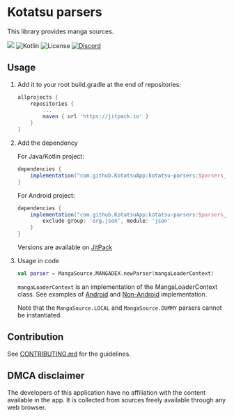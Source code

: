 # Kotatsu parsers

This library provides manga sources.

[![](https://jitpack.io/v/KotatsuApp/kotatsu-parsers.svg)](https://jitpack.io/#KotatsuApp/kotatsu-parsers) ![Kotlin](https://img.shields.io/github/languages/top/KotatsuApp/kotatsu-parsers) ![License](https://img.shields.io/github/license/KotatsuApp/Kotatsu) [![Discord](https://img.shields.io/discord/898363402467045416?color=5865f2&label=discord)](https://discord.gg/NNJ5RgVBC5)

## Usage

1. Add it to your root build.gradle at the end of repositories:

   ```groovy
   allprojects {
	   repositories {
		   ...
		   maven { url 'https://jitpack.io' }
	   }
   }
   ```

2. Add the dependency

   For Java/Kotlin project:
    ```groovy
    dependencies {
        implementation("com.github.KotatsuApp:kotatsu-parsers:$parsers_version")
    }
    ```

   For Android project:
    ```groovy
    dependencies {
        implementation("com.github.KotatsuApp:kotatsu-parsers:$parsers_version") {
            exclude group: 'org.json', module: 'json'
        }
    }
    ```

   Versions are available on [JitPack](https://jitpack.io/#KotatsuApp/kotatsu-parsers)

3. Usage in code

   ```kotlin
   val parser = MangaSource.MANGADEX.newParser(mangaLoaderContext)
   ```

   `mangaLoaderContext` is an implementation of the MangaLoaderContext class.
    See examples of [Android](https://github.com/KotatsuApp/Kotatsu/blob/devel/app/src/main/java/org/koitharu/kotatsu/core/parser/MangaLoaderContextImpl.kt)
    and [Non-Android](https://github.com/KotatsuApp/kotatsu-dl/blob/master/src/main/kotlin/org/koitharu/kotatsu_dl/env/MangaLoaderContextImpl.kt)
    implementation.

   Note that the `MangaSource.LOCAL` and `MangaSource.DUMMY` parsers cannot be instantiated.

## Contribution

See [CONTRIBUTING.md](./CONTRIBUTING.md) for the guidelines.

## DMCA disclaimer

The developers of this application have no affiliation with the content available in the app. It is collected from sources freely available through any web browser.
